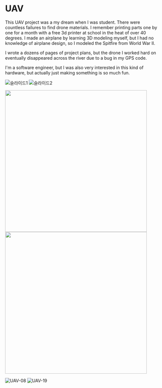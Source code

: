 

# UAV

This UAV project was a my dream when I was student. There were countless failures to find drone materials. I remember printing parts one by one for a month with a free 3d printer at school in the heat of over 40 degrees. I made an airplane by learning 3D modeling myself, but I had no knowledge of airplane design, so I modeled the Spitfire from World War II.

I wrote a dozens of pages of project plans, but the drone I worked hard on eventually disappeared across the river due to a bug in my GPS code.

I'm a software engineer, but I was also very interested in this kind of hardware, but actually just making something is so much fun.

![슬라이드1](https://user-images.githubusercontent.com/11865340/122322971-4e750000-cf61-11eb-91e1-d3019c95a820.PNG)
![슬라이드2](https://user-images.githubusercontent.com/11865340/122322962-4c12a600-cf61-11eb-8c57-b6ae768b992b.PNG)

<img width="460" src="https://user-images.githubusercontent.com/11865340/121864753-353d3b00-cd38-11eb-8259-a46a88b347ea.png">
<img width="460" src="https://user-images.githubusercontent.com/11865340/121864762-38382b80-cd38-11eb-9319-ca2b0b22cae1.png">

![UAV-08](https://user-images.githubusercontent.com/11865340/122008893-7e52c500-cdf4-11eb-9a07-be95026bf592.png)
![UAV-19](https://user-images.githubusercontent.com/11865340/122008932-86ab0000-cdf4-11eb-9677-b9841f554811.png)

